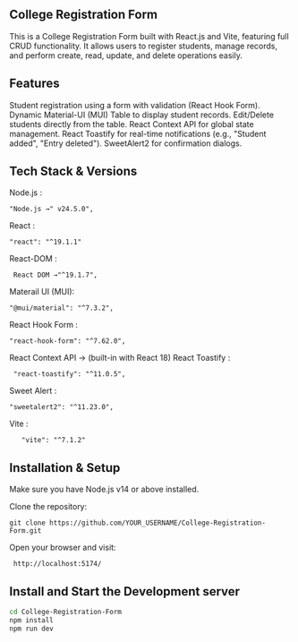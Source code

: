 ## College Registration Form

This is a College Registration Form built with React.js and Vite, featuring full CRUD functionality.
It allows users to register students, manage records, and perform create, read, update, and delete operations easily.

## Features

Student registration using a form with validation (React Hook Form).
Dynamic Material-UI (MUI) Table to display student records.
Edit/Delete students directly from the table.
React Context API for global state management.
React Toastify for real-time notifications (e.g., "Student added", "Entry deleted").
SweetAlert2 for confirmation dialogs.


 ## Tech Stack & Versions
  Node.js :

    "Node.js →" v24.5.0",

  React :
 
    "react": "^19.1.1"

 React-DOM :   

     React DOM →"^19.1.7",
 Materail UI (MUI):     
  
    "@mui/material": "^7.3.2",
 React Hook Form :   

    "react-hook-form": "^7.62.0",

React Context API → (built-in with React 18)
React Toastify :
    
     "react-toastify": "^11.0.5",
Sweet Alert :

    "sweetalert2": "^11.23.0",

Vite :
       
       "vite": "^7.1.2"

## Installation & Setup

Make sure you have Node.js v14 or above installed.

Clone the repository: 

    git clone https://github.com/YOUR_USERNAME/College-Registration-Form.git

Open your browser and visit:

     http://localhost:5174/


## Install and Start the Development server
```bash
cd College-Registration-Form
npm install
npm run dev
